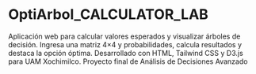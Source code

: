 # OptiArbol_CALCULATOR_LAB
Aplicación web para calcular valores esperados y visualizar árboles de decisión. Ingresa una matriz 4×4 y probabilidades, calcula resultados y destaca la opción óptima. Desarrollado con HTML, Tailwind CSS y D3.js para UAM Xochimilco. Proyecto final de Análisis de Decisiones Avanzado
